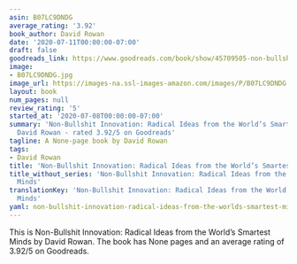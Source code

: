 ```yaml
---
asin: B07LC9DNDG
average_rating: '3.92'
book_author: David Rowan
date: '2020-07-11T00:00:00-07:00'
draft: false
goodreads_link: https://www.goodreads.com/book/show/45709505-non-bullshit-innovation
image:
- B07LC9DNDG.jpg
image_url: https://images-na.ssl-images-amazon.com/images/P/B07LC9DNDG.01._SCLZZZZZZZ.jpg
layout: book
num_pages: null
review_rating: '5'
started_at: '2020-07-08T00:00:00-07:00'
summary: 'Non-Bullshit Innovation: Radical Ideas from the World’s Smartest Minds by
  David Rowan - rated 3.92/5 on Goodreads'
tagline: A None-page book by David Rowan
tags:
- David Rowan
title: 'Non-Bullshit Innovation: Radical Ideas from the World’s Smartest Minds'
title_without_series: 'Non-Bullshit Innovation: Radical Ideas from the World’s Smartest
  Minds'
translationKey: 'Non-Bullshit Innovation: Radical Ideas from the World’s Smartest
  Minds'
yaml: non-bullshit-innovation-radical-ideas-from-the-worlds-smartest-minds
---
```


This is Non-Bullshit Innovation: Radical Ideas from the World’s Smartest Minds by David Rowan. The book has None pages and an average rating of 3.92/5 on Goodreads.